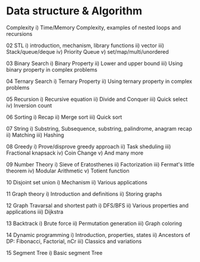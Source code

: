 # Data structure & Algorithm 
Complexity
i) Time/Memory Complexity, examples of nested loops and recursions

02
STL
i) introduction, mechanism, library functions
ii) vector
iii) Stack/queue/deque
iv) Priority Queue
v) set/map/multi/unordered

03
Binary Search
i) Binary Property
ii) Lower and upper bound
iii) Using binary property in complex problems


04
Ternary Search
i) Ternary Property
ii) Using ternary property in complex problems

05
Recursion
i) Recursive equation
ii) Divide and Conquer
iii) Quick select
iv) Inversion count

06
Sorting
i) Recap
ii) Merge sort
iii) Quick sort

07
String
i) Substring, Subsequence, substring, palindrome, anagram recap
ii) Matching
iii) Hashing

08
Greedy
i) Prove/disprove greedy approach
ii) Task sheduling
iii) Fractional knapsack
iv) Coin Change
v) And many more

09
Number Theory
i) Sieve of Eratosthenes
ii) Factorization
iii) Fermat's little theorem
iv) Modular Arithmetic
v) Totient function

10
Disjoint set union
i) Mechanism
ii) Various applications

11
Graph theory
i) Introduction and definitions
ii) Storing graphs

12
Graph Travarsal and shortest path
i) DFS/BFS
ii) Various properties and applications
iii) Dijkstra

13
Backtrack
i) Brute force
ii) Permutation generation
iii) Graph coloring

14
Dynamic programming
i) Introduction, properties, states
ii) Ancestors of DP: Fibonacci, Factorial, nCr
iii) Classics and variations

15
Segment Tree
i) Basic segment Tree